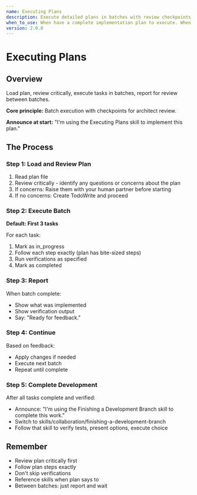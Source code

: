 ```yaml
---
name: Executing Plans
description: Execute detailed plans in batches with review checkpoints
when_to_use: When have a complete implementation plan to execute. When implementing in separate session from planning. When your human partner points you to a plan file to implement.
version: 2.0.0
---
```


# Executing Plans

## Overview

Load plan, review critically, execute tasks in batches, report for review between batches.

**Core principle:** Batch execution with checkpoints for architect review.

**Announce at start:** "I'm using the Executing Plans skill to implement this plan."

## The Process

### Step 1: Load and Review Plan

1. Read plan file
2. Review critically - identify any questions or concerns about the plan
3. If concerns: Raise them with your human partner before starting
4. If no concerns: Create TodoWrite and proceed

### Step 2: Execute Batch

**Default: First 3 tasks**

For each task:

1. Mark as in_progress
2. Follow each step exactly (plan has bite-sized steps)
3. Run verifications as specified
4. Mark as completed

### Step 3: Report

When batch complete:

- Show what was implemented
- Show verification output
- Say: "Ready for feedback."

### Step 4: Continue

Based on feedback:

- Apply changes if needed
- Execute next batch
- Repeat until complete

### Step 5: Complete Development

After all tasks complete and verified:

- Announce: "I'm using the Finishing a Development Branch skill to complete this work."
- Switch to skills/collaboration/finishing-a-development-branch
- Follow that skill to verify tests, present options, execute choice

## Remember

- Review plan critically first
- Follow plan steps exactly
- Don't skip verifications
- Reference skills when plan says to
- Between batches: just report and wait
